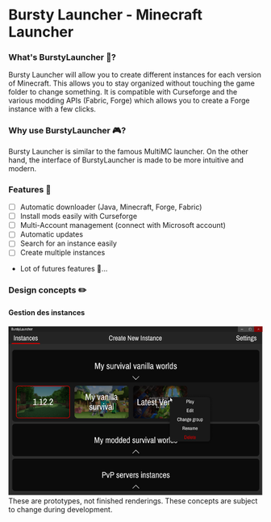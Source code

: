 # Bursty Launcher - Minecraft Launcher
### What's BurstyLauncher 🤔?
Bursty Launcher will allow you to create different instances for each version of Minecraft. This allows you to stay organized without touching the game folder to change something. It is compatible with Curseforge and the various modding APIs (Fabric, Forge) which allows you to create a Forge instance with a few clicks.
### Why use BurstyLauncher 🎮?
Bursty Launcher is similar to the famous MultiMC launcher. On the other hand, the interface of BurstyLauncher is made to be more intuitive and modern.
### Features 🚀
- [ ] Automatic downloader (Java, Minecraft, Forge, Fabric)
- [ ] Install mods easily with Curseforge
- [ ] Multi-Account management (connect with Microsoft account)
- [ ] Automatic updates
- [ ] Search for an instance easily
- [ ] Create multiple instances
- Lot of futures features 👀...
### Design concepts ✏️
#### Gestion des instances
![Vue de l'interface de la gestion des instances](resources/readme/main.png)
These are prototypes, not finished renderings. These concepts are subject to change during development.